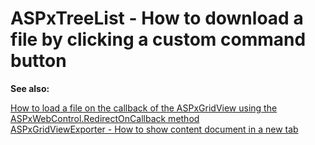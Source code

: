 # ASPxTreeList - How to download a file by clicking a custom command button


<p><strong>See also:</strong></p><p><a href="https://www.devexpress.com/Support/Center/p/E2577">How to load a file on the callback of the ASPxGridView using the ASPxWebControl.RedirectOnCallback method</a><u><br />
</u><a href="https://www.devexpress.com/Support/Center/p/E4940">ASPxGridViewExporter - How to show content document in a new tab</a><u><br />
</u></p>

<br/>


